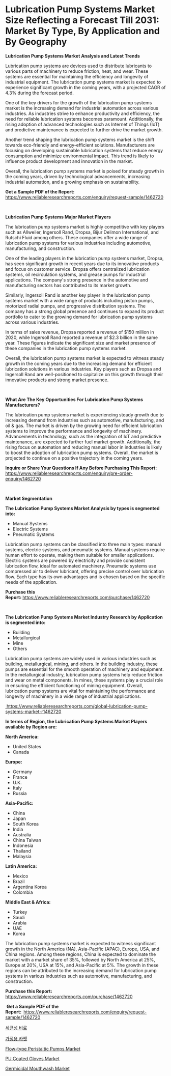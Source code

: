 <p><h1>Lubrication Pump Systems Market Size Reflecting a Forecast Till 2031: Market By Type, By Application and By Geography</h1></p><p><strong>Lubrication Pump Systems Market Analysis and Latest Trends</strong></p>
<p><p>Lubrication pump systems are devices used to distribute lubricants to various parts of machinery to reduce friction, heat, and wear. These systems are essential for maintaining the efficiency and longevity of industrial equipment. The lubrication pump systems market is expected to experience significant growth in the coming years, with a projected CAGR of 4.3% during the forecast period.</p><p>One of the key drivers for the growth of the lubrication pump systems market is the increasing demand for industrial automation across various industries. As industries strive to enhance productivity and efficiency, the need for reliable lubrication systems becomes paramount. Additionally, the rising adoption of advanced technologies such as Internet of Things (IoT) and predictive maintenance is expected to further drive the market growth.</p><p>Another trend shaping the lubrication pump systems market is the shift towards eco-friendly and energy-efficient solutions. Manufacturers are focusing on developing sustainable lubrication systems that reduce energy consumption and minimize environmental impact. This trend is likely to influence product development and innovation in the market.</p><p>Overall, the lubrication pump systems market is poised for steady growth in the coming years, driven by technological advancements, increasing industrial automation, and a growing emphasis on sustainability.</p></p>
<p><strong>Get a Sample PDF of the Report:&nbsp;</strong> <a href="https://www.reliableresearchreports.com/enquiry/request-sample/1462720">https://www.reliableresearchreports.com/enquiry/request-sample/1462720</a></p>
<p>&nbsp;</p>
<p><strong>Lubrication Pump Systems Major Market Players</strong></p>
<p><p>The lubrication pump systems market is highly competitive with key players such as Allweiler, Ingersoll Rand, Dropsa, Bijur Delimon International, and Rutschi Fluid among others. These companies offer a wide range of lubrication pump systems for various industries including automotive, manufacturing, and construction.</p><p>One of the leading players in the lubrication pump systems market, Dropsa, has seen significant growth in recent years due to its innovative products and focus on customer service. Dropsa offers centralized lubrication systems, oil recirculation systems, and grease pumps for industrial applications. The company's strong presence in the automotive and manufacturing sectors has contributed to its market growth.</p><p>Similarly, Ingersoll Rand is another key player in the lubrication pump systems market with a wide range of products including piston pumps, motorized radial pumps, and progressive distribution systems. The company has a strong global presence and continues to expand its product portfolio to cater to the growing demand for lubrication pump systems across various industries.</p><p>In terms of sales revenue, Dropsa reported a revenue of $150 million in 2020, while Ingersoll Rand reported a revenue of $2.3 billion in the same year. These figures indicate the significant size and market presence of these companies in the lubrication pump systems market.</p><p>Overall, the lubrication pump systems market is expected to witness steady growth in the coming years due to the increasing demand for efficient lubrication solutions in various industries. Key players such as Dropsa and Ingersoll Rand are well-positioned to capitalize on this growth through their innovative products and strong market presence.</p></p>
<p>&nbsp;</p>
<p><strong>What Are The Key Opportunities For Lubrication Pump Systems Manufacturers?</strong></p>
<p><p>The lubrication pump systems market is experiencing steady growth due to increasing demand from industries such as automotive, manufacturing, and oil & gas. The market is driven by the growing need for efficient lubrication systems to improve the performance and longevity of machinery. Advancements in technology, such as the integration of IoT and predictive maintenance, are expected to further fuel market growth. Additionally, the rising focus on automation and reducing manual labor in industries is likely to boost the adoption of lubrication pump systems. Overall, the market is projected to continue on a positive trajectory in the coming years.</p></p>
<p><strong>Inquire or Share Your Questions If Any Before Purchasing This Report:</strong> <a href="https://www.reliableresearchreports.com/enquiry/pre-order-enquiry/1462720">https://www.reliableresearchreports.com/enquiry/pre-order-enquiry/1462720</a></p>
<p>&nbsp;</p>
<p><strong>Market Segmentation</strong></p>
<p><strong>The Lubrication Pump Systems Market Analysis by types is segmented into:</strong></p>
<p><ul><li>Manual Systems</li><li>Electric Systems</li><li>Pneumatic Systems</li></ul></p>
<p><p>Lubrication pump systems can be classified into three main types: manual systems, electric systems, and pneumatic systems. Manual systems require human effort to operate, making them suitable for smaller applications. Electric systems are powered by electricity and provide consistent lubrication flow, ideal for automated machinery. Pneumatic systems use compressed air to deliver lubricant, offering precise control over lubrication flow. Each type has its own advantages and is chosen based on the specific needs of the application.</p></p>
<p><strong>Purchase this Report:&nbsp;</strong><a href="https://www.reliableresearchreports.com/purchase/1462720">https://www.reliableresearchreports.com/purchase/1462720</a></p>
<p>&nbsp;</p>
<p><strong>The Lubrication Pump Systems Market Industry Research by Application is segmented into:</strong></p>
<p><ul><li>Building</li><li>Metallurgical</li><li>Mine</li><li>Others</li></ul></p>
<p><p>Lubrication pump systems are widely used in various industries such as building, metallurgical, mining, and others. In the building industry, these pumps are essential for the smooth operation of machinery and equipment. In the metallurgical industry, lubrication pump systems help reduce friction and wear on metal components. In mines, these systems play a crucial role in ensuring the efficient functioning of mining equipment. Overall, lubrication pump systems are vital for maintaining the performance and longevity of machinery in a wide range of industrial applications.</p></p>
<p><a href="https://www.reliableresearchreports.com/global-lubrication-pump-systems-market-r1462720">&nbsp;https://www.reliableresearchreports.com/global-lubrication-pump-systems-market-r1462720</a></p>
<p><strong>In terms of Region, the Lubrication Pump Systems Market Players available by Region are:</strong></p>
<p>
    <p> <strong> North America: </strong>
        <ul>
            <li>United States</li>
            <li>Canada</li>
        </ul>
        </p> 
    <p> <strong> Europe: </strong>
        <ul>
            <li>Germany</li>
            <li>France</li>
            <li>U.K.</li>
            <li>Italy</li>
            <li>Russia</li>
        </ul>
        </p> 
    <p> <strong> Asia-Pacific: </strong>
        <ul>
            <li>China</li>
            <li>Japan</li>
            <li>South Korea</li>
            <li>India</li>
            <li>Australia</li>
            <li>China Taiwan</li>
            <li>Indonesia</li>
            <li>Thailand</li>
            <li>Malaysia</li>
        </ul>
        </p> 
    <p> <strong> Latin America: </strong>
        <ul>
            <li>Mexico</li>
            <li>Brazil</li>
            <li>Argentina Korea</li>
            <li>Colombia</li>
        </ul>
        </p> 
    <p> <strong> Middle East & Africa: </strong>
        <ul>
            <li>Turkey</li>
            <li>Saudi</li>
            <li>Arabia</li>
            <li>UAE</li>
            <li>Korea</li>
        </ul>
    </p>
    </p>
<p><p>The lubrication pump systems market is expected to witness significant growth in the North America (NA), Asia-Pacific (APAC), Europe, USA, and China regions. Among these regions, China is expected to dominate the market with a market share of 35%, followed by North America at 25%, Europe at 20%, USA at 15%, and Asia-Pacific at 5%. The growth in these regions can be attributed to the increasing demand for lubrication pump systems in various industries such as automotive, manufacturing, and construction.</p></p>
<p><strong>Purchase this Report: </strong><a href="https://www.reliableresearchreports.com/purchase/1462720">https://www.reliableresearchreports.com/purchase/1462720</a></p>
<p>&nbsp;<strong>Get a Sample PDF of the Report:&nbsp;&nbsp;</strong><a href="https://www.reliableresearchreports.com/enquiry/request-sample/1462720">https://www.reliableresearchreports.com/enquiry/request-sample/1462720</a></p>
<p><strong></strong></p>
<p><p><a href="https://github.com/jimahmed0511/Market-Research-Report-List-2/blob/main/368156870707.md">세균성 비료</a></p><p><a href="https://github.com/ahmadrevanz10/Market-Research-Report-List-2/blob/main/583815970708.md">가정용 카펫</a></p><p><a href="https://github.com/rahu1506/Market-Research-Report-List-5/blob/main/flow-type-peristaltic-pumps-market.md">Flow-type Peristaltic Pumps Market</a></p><p><a href="https://medium.com/@bessiperez20/pu-coated-gloves-market-size-is-growing-at-cagr-of-9-4-c9bf02c6228d">PU Coated Gloves Market</a></p><p><a href="https://medium.com/@stevenlane654/global-germicidal-mouthwash-market-is-projected-to-grow-at-a-cagr-of-8-forcasted-for-period-from-8eac9d1006d7">Germicidal Mouthwash Market</a></p></p>